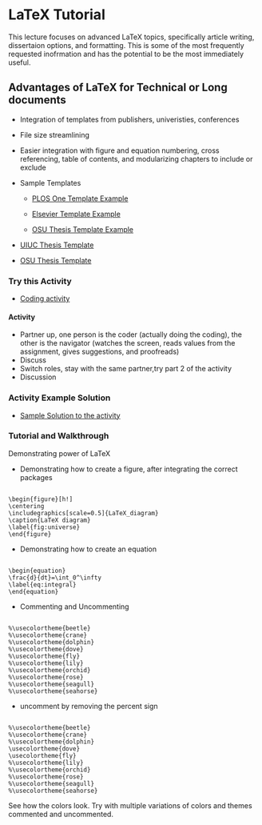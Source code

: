 # **LaTeX Tutorial**

This lecture focuses on advanced LaTeX topics, specifically article writing, dissertaion options, and formatting. This is some of the most frequently requested inofrmation
and has the potential to be the most immediately useful.

## **Advantages of LaTeX for Technical or Long documents**
* Integration of templates from publishers, univeristies, conferences
* File size streamlining
* Easier integration with figure and equation numbering, cross referencing, table of contents, and modularizing chapters to include or exclude

* Sample Templates
  * [PLOS One Template Example](https://www.youtube.com/watch?v=2IpdTQhj6cg&ab_channel=AshleeN.FordVersypt)

  * [Elsevier Template Example](https://www.youtube.com/watch?v=vO9O7Nuk0XM&ab_channel=AshleeN.FordVersypt)
  
  * [OSU Thesis Template Example](https://www.youtube.com/watch?v=gHp1IWxEink&ab_channel=AshleeN.FordVersypt)
  
* [UIUC Thesis Template](https://github.com/bardsoftware/template-thes-uiuc)

* [OSU Thesis Template](https://github.com/mitchute/OSULaTeXTheisTemplate)
 
### **Try this Activity**
* [Coding activity](https://github.com/ashleefv/ApplNumComp/blob/master/LaTeX%20basics%20activity.pdf)
  
#### Activity
* Partner up, one person is the coder (actually doing the coding), the other is the navigator (watches the screen, reads values from the assignment, gives suggestions, and proofreads)
* Discuss
* Switch roles, stay with the same partner,try part 2 of the activity
* Discussion

### **Activity Example Solution**
* [Sample Solution to the activity](https://www.youtube.com/watch?v=KSrDadBdp7w&feature=emb_title&ab_channel=AshleeN.FordVersypt)

### **Tutorial and Walkthrough**
Demonstrating power of LaTeX

* Demonstrating how to create a figure, after integrating the correct packages
<code>
\begin{figure}[h!]
\centering
\includegraphics[scale=0.5]{LaTeX_diagram}
\caption{LaTeX diagram}
\label{fig:universe}
\end{figure}
</code>

* Demonstrating how to create an equation

<code>
\begin{equation}
\frac{d}{dt}=\int_0^\infty
\label{eq:integral}
\end{equation}
</code>

* Commenting and Uncommenting

<code>
%\usecolortheme{beetle}
%\usecolortheme{crane}
%\usecolortheme{dolphin}
%\usecolortheme{dove}
%\usecolortheme{fly}
%\usecolortheme{lily}
%\usecolortheme{orchid}
%\usecolortheme{rose}
%\usecolortheme{seagull}
%\usecolortheme{seahorse}
</code>

* uncomment by removing the percent sign
<code>
%\usecolortheme{beetle}
%\usecolortheme{crane}
%\usecolortheme{dolphin}
\usecolortheme{dove}
\usecolortheme{fly}
%\usecolortheme{lily}
%\usecolortheme{orchid}
%\usecolortheme{rose}
%\usecolortheme{seagull}
%\usecolortheme{seahorse}
</code>

See how the colors look. 
Try with multiple variations of colors and themes commented and uncommented. 
